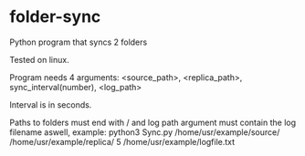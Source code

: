 # folder-sync
Python program that syncs 2 folders


Tested on linux.

Program needs 4 arguments: <source_path>, <replica_path>, sync_interval(number), <log_path>

Interval is in seconds.

Paths to folders must end with / and log path argument must contain the log filename aswell, example: python3 Sync.py /home/usr/example/source/ /home/usr/example/replica/ 5 /home/usr/example/logfile.txt
